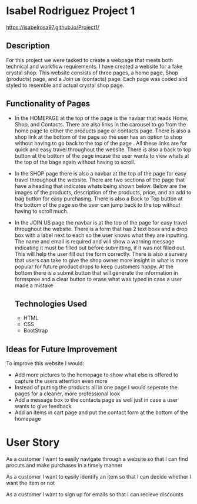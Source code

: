 # Isabel Rodriguez Project 1
https://isabelrosa97.github.io/Project1/

## Description
For this project we were tasked to create a webpage that meets both technical and workflow requirements. I have created a website for a fake crystal shop. This website consists of three pages, a home page, Shop (products) page, and a Join us (contacts) page. Each page was coded and styled to resemble and actual crystal shop page. 

## Functionality of Pages
- In the HOMEPAGE at the top of the page is the navbar that reads Home, Shop, and Contacts. There are also links in the carousel to go from the home page to either the products page or contacts page. There is also a shop link at the bottom of the page so the user has an option to shop without having to go back to the top of the page . All these links are for quick and easy travel throughout the website. There is also a back to top button at the bottom of the page incase the user wants to view whats at the top of the bage again without having to scroll. 

- In the SHOP page there is also a navbar at the top of the page for easy travel throughout the website. There are two sections of the page that have a heading that indicates whats being shown below. Below are the images of the products, description of the products, price, and an add to bag button for easy purchasing. There is also a Back to Top button at the bottom of the page so the user can jump back to the top without having to scroll much. 

- In the JOIN US page the navbar is at the top of the page for easy travel throughout the website. There is a form that has 2 text boxs and a drop box with a label next to each so the user knows what they are inputting. The name and email is required and will show a warning message indicating it must be filled out before submitting, if it was not filled out. This will help the user fill out the form correctly. There is also a survery that users can take to give the shop owner more insight in what is more popular for future product drops to keep customers happy. At the bottom there is a submit button that will generate the information in formspree and a clear button to erase what was typed in case a user made a mistake 

  ## Technologies Used
  - HTML
  - CSS
  - BootStrap
 
## Ideas for Future Improvement
To improve this website I would:
- Add more pictures to the homepage to show what else is offered to capture the users attention even more
- Instead of putting the products all in one page I would seperate the pages for a cleaner, more professional look
- Add a message box to the contacts page as well just in case a user wants to give feedback
- Add an items in cart page and put the contact form at the bottom of the homepage


# User Story
As a customer I want to easily navigate through a website so that I can find procuts and make purchases in a timely manner

As a customer I want to easily identify an item so that I can decide whether I want the item or not 

As a customer I want to sign up for emails so that I can recieve discounts

